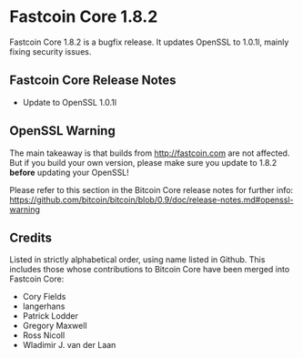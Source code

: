 # Fastcoin Core 1.8.2

Fastcoin Core 1.8.2 is a bugfix release. It updates OpenSSL to 1.0.1l, mainly fixing security issues.

## Fastcoin Core Release Notes

* Update to OpenSSL 1.0.1l


## OpenSSL Warning

The main takeaway is that builds from http://fastcoin.com are not affected. But if you build your own version,
please make sure you update to 1.8.2 **before** updating your OpenSSL!

Please refer to this section in the Bitcoin Core release notes for further info: https://github.com/bitcoin/bitcoin/blob/0.9/doc/release-notes.md#openssl-warning


## Credits

Listed in strictly alphabetical order, using name listed in Github. This
includes those whose contributions to Bitcoin Core have been merged
into Fastcoin Core:

* Cory Fields
* langerhans
* Patrick Lodder
* Gregory Maxwell
* Ross Nicoll
* Wladimir J. van der Laan
